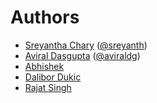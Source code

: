 # Authors
- [Sreyantha Chary](https://sreyanth.com?ref=github/plivo-python) ([@sreyanth](https://github.com/sreyanth))
- [Aviral Dasgupta](http://www.aviraldg.com) ([@aviraldg](http://github.com/aviraldg))
- [Abhishek](https://github.com/Abhishek-plivo)
- [Dalibor Dukic](https://github.com/kicdu)
- [Rajat Singh](https://github.com/revsi)
